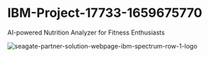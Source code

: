 # IBM-Project-17733-1659675770
AI-powered Nutrition Analyzer for Fitness Enthusiasts

![seagate-partner-solution-webpage-ibm-spectrum-row-1-logo](https://user-images.githubusercontent.com/53990315/195641578-c6d7f368-fde2-4230-8e4f-7f65ed62c961.png)
